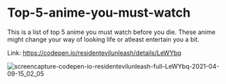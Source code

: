 # Top-5-anime-you-must-watch
This is a list of top 5 anime you must watch before you die. These anime might change your way of looking life or atleast entertain you a bit.

Link: https://codepen.io/residentevilunleash/details/LeWYbq

![screencapture-codepen-io-residentevilunleash-full-LeWYbq-2021-04-09-15_02_05](https://user-images.githubusercontent.com/20773128/114160690-d1b41d00-9944-11eb-9d6b-e4ddc4c427a0.png)

